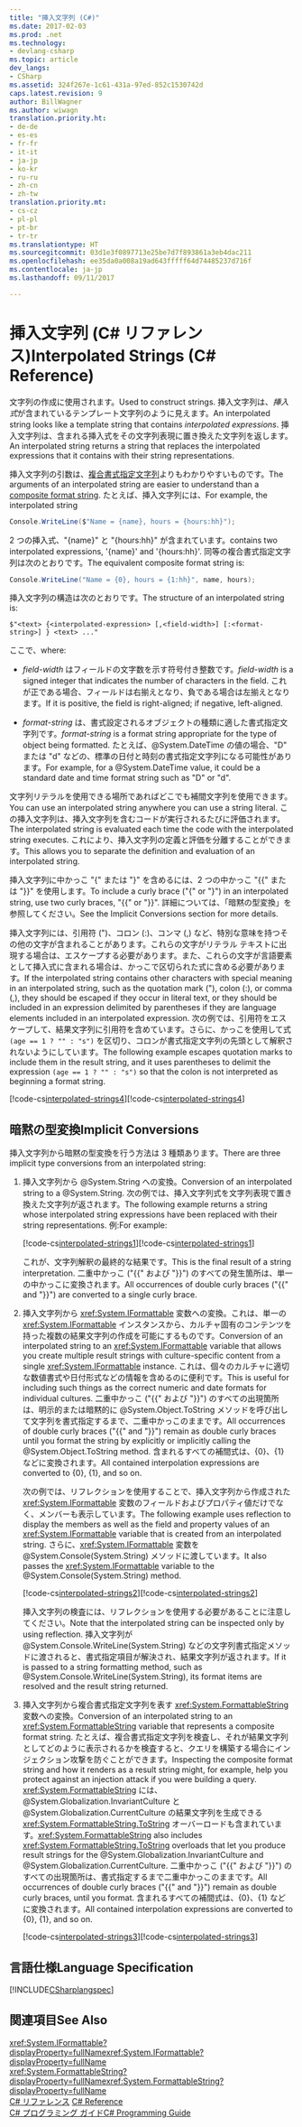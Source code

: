```yaml
---
title: "挿入文字列 (C#)"
ms.date: 2017-02-03
ms.prod: .net
ms.technology:
- devlang-csharp
ms.topic: article
dev_langs:
- CSharp
ms.assetid: 324f267e-1c61-431a-97ed-852c1530742d
caps.latest.revision: 9
author: BillWagner
ms.author: wiwagn
translation.priority.ht:
- de-de
- es-es
- fr-fr
- it-it
- ja-jp
- ko-kr
- ru-ru
- zh-cn
- zh-tw
translation.priority.mt:
- cs-cz
- pl-pl
- pt-br
- tr-tr
ms.translationtype: HT
ms.sourcegitcommit: 03d1e3f0897713e25be7d7f893861a3eb4dac211
ms.openlocfilehash: ee35da0a008a19ad643fffff64d74485237d716f
ms.contentlocale: ja-jp
ms.lasthandoff: 09/11/2017

---
```

# <a name="interpolated-strings-c-reference"></a><span data-ttu-id="de8da-102">挿入文字列 (C# リファレンス)</span><span class="sxs-lookup"><span data-stu-id="de8da-102">Interpolated Strings (C# Reference)</span></span>

<span data-ttu-id="de8da-103">文字列の作成に使用されます。</span><span class="sxs-lookup"><span data-stu-id="de8da-103">Used to construct strings.</span></span>  <span data-ttu-id="de8da-104">挿入文字列は、*挿入式*が含まれているテンプレート文字列のように見えます。</span><span class="sxs-lookup"><span data-stu-id="de8da-104">An interpolated string looks like a template string that contains *interpolated expressions*.</span></span>  <span data-ttu-id="de8da-105">挿入文字列は、含まれる挿入式をその文字列表現に置き換えた文字列を返します。</span><span class="sxs-lookup"><span data-stu-id="de8da-105">An interpolated string returns a string that replaces the interpolated expressions that it contains with their string representations.</span></span>  

<span data-ttu-id="de8da-106">挿入文字列の引数は、[複合書式指定文字列](../../../standard/base-types/composite-formatting.md#composite-format-string)よりもわかりやすいものです。</span><span class="sxs-lookup"><span data-stu-id="de8da-106">The arguments of an interpolated string are easier to understand than a [composite format string](../../../standard/base-types/composite-formatting.md#composite-format-string).</span></span>  <span data-ttu-id="de8da-107">たとえば、挿入文字列には、</span><span class="sxs-lookup"><span data-stu-id="de8da-107">For example, the interpolated string</span></span>  
  
```csharp  
Console.WriteLine($"Name = {name}, hours = {hours:hh}"); 
```  
<span data-ttu-id="de8da-108">2 つの挿入式、"{name}" と "{hours:hh}" が含まれています。</span><span class="sxs-lookup"><span data-stu-id="de8da-108">contains two interpolated expressions, '{name}' and '{hours:hh}'.</span></span> <span data-ttu-id="de8da-109">同等の複合書式指定文字列は次のとおりです。</span><span class="sxs-lookup"><span data-stu-id="de8da-109">The equivalent composite format string is:</span></span>

```csharp
Console.WriteLine("Name = {0}, hours = {1:hh}", name, hours);  
```  

<span data-ttu-id="de8da-110">挿入文字列の構造は次のとおりです。</span><span class="sxs-lookup"><span data-stu-id="de8da-110">The structure of an interpolated string is:</span></span>  
  
```  
$"<text> {<interpolated-expression> [,<field-width>] [:<format-string>] } <text> ..."  
```  

<span data-ttu-id="de8da-111">ここで、</span><span class="sxs-lookup"><span data-stu-id="de8da-111">where:</span></span> 

- <span data-ttu-id="de8da-112">*field-width* はフィールドの文字数を示す符号付き整数です。</span><span class="sxs-lookup"><span data-stu-id="de8da-112">*field-width* is a signed integer that indicates the number of characters in the field.</span></span> <span data-ttu-id="de8da-113">これが正である場合、フィールドは右揃えとなり、負である場合は左揃えとなります。</span><span class="sxs-lookup"><span data-stu-id="de8da-113">If it is positive, the field is right-aligned; if negative, left-aligned.</span></span> 

- <span data-ttu-id="de8da-114">*format-string* は、書式設定されるオブジェクトの種類に適した書式指定文字列です。</span><span class="sxs-lookup"><span data-stu-id="de8da-114">*format-string* is a format string appropriate for the type of object being formatted.</span></span> <span data-ttu-id="de8da-115">たとえば、@System.DateTime の値の場合、"D" または "d" などの、標準の日付と時刻の書式指定文字列になる可能性があります。</span><span class="sxs-lookup"><span data-stu-id="de8da-115">For example, for a @System.DateTime value, it could be a standard date and time format string such as "D" or "d".</span></span>

 <span data-ttu-id="de8da-116">文字列リテラルを使用できる場所であればどこでも補間文字列を使用できます。</span><span class="sxs-lookup"><span data-stu-id="de8da-116">You can use an interpolated string anywhere you can use a string literal.</span></span>  <span data-ttu-id="de8da-117">この挿入文字列は、挿入文字列を含むコードが実行されるたびに評価されます。</span><span class="sxs-lookup"><span data-stu-id="de8da-117">The interpolated string is evaluated each time the code with the interpolated string executes.</span></span> <span data-ttu-id="de8da-118">これにより、挿入文字列の定義と評価を分離することができます。</span><span class="sxs-lookup"><span data-stu-id="de8da-118">This allows you to separate the definition and evaluation of an interpolated string.</span></span>  
  
 <span data-ttu-id="de8da-119">挿入文字列に中かっこ "{" または "}" を含めるには、2 つの中かっこ "{{" または "}}" を使用します。</span><span class="sxs-lookup"><span data-stu-id="de8da-119">To include a curly brace ("{" or "}") in an interpolated string, use two curly braces, "{{" or "}}".</span></span>  <span data-ttu-id="de8da-120">詳細については、「暗黙の型変換」を参照してください。</span><span class="sxs-lookup"><span data-stu-id="de8da-120">See the Implicit Conversions section for more details.</span></span>  

<span data-ttu-id="de8da-121">挿入文字列には、引用符 (")、コロン (:)、コンマ (,) など、特別な意味を持つその他の文字が含まれることがあります。これらの文字がリテラル テキストに出現する場合は、エスケープする必要があります。また、これらの文字が言語要素として挿入式に含まれる場合は、かっこで区切られた式に含める必要があります。</span><span class="sxs-lookup"><span data-stu-id="de8da-121">If the interpolated string contains other characters with special meaning in an interpolated string, such as the quotation mark ("), colon (:), or comma (,), they should be escaped if they occur in literal text, or they should be included in an expression delimited by parentheses if they are language elements included in an interpolated expression.</span></span> <span data-ttu-id="de8da-122">次の例では、引用符をエスケープして、結果文字列に引用符を含めています。さらに、かっこを使用して式 `(age == 1 ? "" : "s")` を区切り、コロンが書式指定文字列の先頭として解釈されないようにしています。</span><span class="sxs-lookup"><span data-stu-id="de8da-122">The following example escapes quotation marks to include them in the result string, and it uses parentheses to delimit the expression `(age == 1 ? "" : "s")` so that the colon is not interpreted as beginning a format string.</span></span>

<span data-ttu-id="de8da-123">[!code-cs[interpolated-strings4](../../../../samples/snippets/csharp/language-reference/keywords/interpolated-strings4.cs#1)]</span><span class="sxs-lookup"><span data-stu-id="de8da-123">[!code-cs[interpolated-strings4](../../../../samples/snippets/csharp/language-reference/keywords/interpolated-strings4.cs#1)]</span></span>  

## <a name="implicit-conversions"></a><span data-ttu-id="de8da-124">暗黙の型変換</span><span class="sxs-lookup"><span data-stu-id="de8da-124">Implicit Conversions</span></span>  

<span data-ttu-id="de8da-125">挿入文字列から暗黙の型変換を行う方法は 3 種類あります。</span><span class="sxs-lookup"><span data-stu-id="de8da-125">There are three implicit type conversions from an interpolated string:</span></span>  

1. <span data-ttu-id="de8da-126">挿入文字列から @System.String への変換。</span><span class="sxs-lookup"><span data-stu-id="de8da-126">Conversion of an interpolated string to a @System.String.</span></span> <span data-ttu-id="de8da-127">次の例では、挿入文字列式を文字列表現で置き換えた文字列が返されます。</span><span class="sxs-lookup"><span data-stu-id="de8da-127">The following example returns a string whose interpolated string expressions have been replaced with their string representations.</span></span> <span data-ttu-id="de8da-128">例:</span><span class="sxs-lookup"><span data-stu-id="de8da-128">For example:</span></span>

   <span data-ttu-id="de8da-129">[!code-cs[interpolated-strings1](../../../../samples/snippets/csharp/language-reference/keywords/interpolated-strings1.cs#1)]</span><span class="sxs-lookup"><span data-stu-id="de8da-129">[!code-cs[interpolated-strings1](../../../../samples/snippets/csharp/language-reference/keywords/interpolated-strings1.cs#1)]</span></span>  

   <span data-ttu-id="de8da-130">これが、文字列解釈の最終的な結果です。</span><span class="sxs-lookup"><span data-stu-id="de8da-130">This is the final result of a string interpretation.</span></span> <span data-ttu-id="de8da-131">二重中かっこ ("{{" および "}}") のすべての発生箇所は、単一の中かっこに変換されます。</span><span class="sxs-lookup"><span data-stu-id="de8da-131">All occurrences of double curly braces ("{{" and "}}") are converted to a single curly brace.</span></span> 

2. <span data-ttu-id="de8da-132">挿入文字列から <xref:System.IFormattable> 変数への変換。これは、単一の <xref:System.IFormattable> インスタンスから、カルチャ固有のコンテンツを持った複数の結果文字列の作成を可能にするものです。</span><span class="sxs-lookup"><span data-stu-id="de8da-132">Conversion of an interpolated string to an <xref:System.IFormattable> variable that allows you create multiple result strings with culture-specific content from a single <xref:System.IFormattable> instance.</span></span> <span data-ttu-id="de8da-133">これは、個々のカルチャに適切な数値書式や日付形式などの情報を含めるのに便利です。</span><span class="sxs-lookup"><span data-stu-id="de8da-133">This is useful for including such things as the correct numeric and date formats for individual cultures.</span></span>  <span data-ttu-id="de8da-134">二重中かっこ ("{{" および "}}") のすべての出現箇所は、明示的または暗黙的に @System.Object.ToString メソッドを呼び出して文字列を書式指定するまで、二重中かっこのままです。</span><span class="sxs-lookup"><span data-stu-id="de8da-134">All occurrences of double curly braces ("{{" and "}}") remain as double curly braces until you format the string by explicitly or implicitly calling the @System.Object.ToString method.</span></span>  <span data-ttu-id="de8da-135">含まれるすべての補間式は、{0}、\{1\} などに変換されます。</span><span class="sxs-lookup"><span data-stu-id="de8da-135">All contained interpolation expressions are converted to {0}, {1}, and so on.</span></span>  

   <span data-ttu-id="de8da-136">次の例では、リフレクションを使用することで、挿入文字列から作成された <xref:System.IFormattable> 変数のフィールドおよびプロパティ値だけでなく、メンバーも表示しています。</span><span class="sxs-lookup"><span data-stu-id="de8da-136">The following example uses reflection to display the members as well as the field and property values of an <xref:System.IFormattable> variable that is created from an interpolated string.</span></span> <span data-ttu-id="de8da-137">さらに、<xref:System.IFormattable> 変数を @System.Console(System.String) メソッドに渡しています。</span><span class="sxs-lookup"><span data-stu-id="de8da-137">It also passes the <xref:System.IFormattable> variable to the @System.Console(System.String) method.</span></span>

   <span data-ttu-id="de8da-138">[!code-cs[interpolated-strings2](../../../../samples/snippets/csharp/language-reference/keywords/interpolated-strings2.cs#1)]</span><span class="sxs-lookup"><span data-stu-id="de8da-138">[!code-cs[interpolated-strings2](../../../../samples/snippets/csharp/language-reference/keywords/interpolated-strings2.cs#1)]</span></span>  

   <span data-ttu-id="de8da-139">挿入文字列の検査には、リフレクションを使用する必要があることに注意してください。</span><span class="sxs-lookup"><span data-stu-id="de8da-139">Note that the interpolated string can be inspected only by using reflection.</span></span> <span data-ttu-id="de8da-140">挿入文字列が @System.Console.WriteLine(System.String) などの文字列書式指定メソッドに渡されると、書式指定項目が解決され、結果文字列が返されます。</span><span class="sxs-lookup"><span data-stu-id="de8da-140">If it is passed to a string formatting method, such as @System.Console.WriteLine(System.String), its format items are resolved and the result string returned.</span></span> 

3. <span data-ttu-id="de8da-141">挿入文字列から複合書式指定文字列を表す <xref:System.FormattableString> 変数への変換。</span><span class="sxs-lookup"><span data-stu-id="de8da-141">Conversion of an interpolated string to an <xref:System.FormattableString> variable that represents a composite format string.</span></span> <span data-ttu-id="de8da-142">たとえば、複合書式指定文字列を検査し、それが結果文字列としてどのように表示されるかを検査すると、クエリを構築する場合にインジェクション攻撃を防ぐことができます。</span><span class="sxs-lookup"><span data-stu-id="de8da-142">Inspecting the composite format string and how it renders as a result string might, for example, help you protect against an injection attack if you were building a query.</span></span>  <span data-ttu-id="de8da-143"><xref:System.FormattableString> には、@System.Globalization.InvariantCulture と @System.Globalization.CurrentCulture の結果文字列を生成できる <xref:System.FormattableString.ToString> オーバーロードも含まれています。</span><span class="sxs-lookup"><span data-stu-id="de8da-143"><xref:System.FormattableString> also includes <xref:System.FormattableString.ToString> overloads that let you produce result strings for the @System.Globalization.InvariantCulture and @System.Globalization.CurrentCulture.</span></span>  <span data-ttu-id="de8da-144">二重中かっこ ("{{" および "}}") のすべての出現箇所は、書式指定するまで二重中かっこのままです。</span><span class="sxs-lookup"><span data-stu-id="de8da-144">All occurrences of double curly braces ("{{" and "}}") remain as double curly braces, until you format.</span></span>  <span data-ttu-id="de8da-145">含まれるすべての補間式は、{0}、\{1\} などに変換されます。</span><span class="sxs-lookup"><span data-stu-id="de8da-145">All contained interpolation expressions are converted to {0}, {1}, and so on.</span></span>  

   <span data-ttu-id="de8da-146">[!code-cs[interpolated-strings3](../../../../samples/snippets/csharp/language-reference/keywords/interpolated-strings3.cs#1)]</span><span class="sxs-lookup"><span data-stu-id="de8da-146">[!code-cs[interpolated-strings3](../../../../samples/snippets/csharp/language-reference/keywords/interpolated-strings3.cs#1)]</span></span>  

## <a name="language-specification"></a><span data-ttu-id="de8da-147">言語仕様</span><span class="sxs-lookup"><span data-stu-id="de8da-147">Language Specification</span></span>  
 [!INCLUDE[CSharplangspec](~/includes/csharplangspec-md.md)]  
  
## <a name="see-also"></a><span data-ttu-id="de8da-148">関連項目</span><span class="sxs-lookup"><span data-stu-id="de8da-148">See Also</span></span>  
 <span data-ttu-id="de8da-149"><xref:System.IFormattable?displayProperty=fullName></span><span class="sxs-lookup"><span data-stu-id="de8da-149"><xref:System.IFormattable?displayProperty=fullName></span></span>   
 <span data-ttu-id="de8da-150"><xref:System.FormattableString?displayProperty=fullName></span><span class="sxs-lookup"><span data-stu-id="de8da-150"><xref:System.FormattableString?displayProperty=fullName></span></span>   
 <span data-ttu-id="de8da-151">[C# リファレンス](../../../csharp/language-reference/index.md) </span><span class="sxs-lookup"><span data-stu-id="de8da-151">[C# Reference](../../../csharp/language-reference/index.md) </span></span>  
 [<span data-ttu-id="de8da-152">C# プログラミング ガイド</span><span class="sxs-lookup"><span data-stu-id="de8da-152">C# Programming Guide</span></span>](../../../csharp/programming-guide/index.md)

